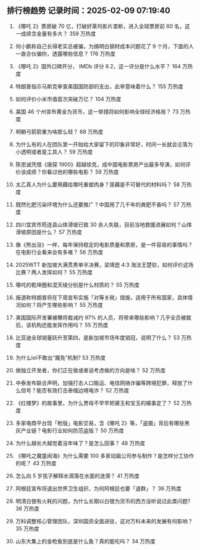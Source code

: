 
## 排行榜趋势 记录时间：2025-02-09 07:19:40
  
  1. 《哪吒 2》票房破 70 亿，打破好莱坞影片垄断，进入全球票房前 60 名，这一成绩含金量有多大？ 359 万热度
    
  2. 何小鹏称自己长得老实总被骗，为搞明白钢材成本问题花了 9 个月，下面的人一直合伙骗你，透露哪些信息？ 176 万热度
    
  3. 《哪吒 2》国外口碑开分， IMDb 评分 8.2，这一评分是什么水平？ 164 万热度
    
  4. 特朗普指示马斯克审查美国国防部的支出，此举意味着什么？ 155 万热度
    
  5. 如何评价小米市值首次突破万亿？ 104 万热度
    
  6. 美国 46 个州宣布黄金为货币，这一举措将如何影响全球经济格局？ 73 万热度
    
  7. 明朝弓箭箭重为啥那么轻？ 68 万热度
    
  8. 为什么有的人在团队里一开始给大家留下的印象非常好，时间一长就会沦落为小透明或者是工具人？ 59 万热度
    
  9. 陈思诚凭借《唐探 1900》超越徐克，成中国电影票房产出最多导演，如何评价该成绩？你看过他的哪些电影？ 59 万热度
    
  10. 太乙真人为什么要用藕给哪吒重塑肉身？莲藕是不可替代的材料吗？ 58 万热度
    
  11. 既然化肥污染环境为什么还要推广？中国用了几千年的粪肥不香吗？ 57 万热度
    
  12. 四川宜宾市筠连县山体滑坡已致 30 余人失联，目前当地救援进展如何？山体滑坡原因是什么？ 57 万热度
    
  13. 像《熊出没》一样，每年保持稳定的电影质量和票房，是一件容易的事情吗？在电影行业看来会有多难？ 56 万热度
    
  14. 2025WTT 新加坡大满贯男单半决赛，梁靖崑 4:3 淘汰王楚钦，如何评价这场比赛？两人发挥如何？ 55 万热度
    
  15. 哪吒的乾坤圈和混天绫分别是什么材质的？ 55 万热度
    
  16. 报道称特朗普将在下周宣布实施「对等关税」措施，适用于所有国家，具体情况如何？将产生哪些影响？ 55 万热度
    
  17. 美国国际开发署被曝将裁减约 97% 的人员，将带来哪些影响？几乎全员被裁后，该机构还能发挥作用吗？ 55 万热度
    
  18. 比亚迪全球销量跃升至第四，是新加坡市场年度销冠，说明了什么？ 53 万热度
    
  19. 为什么lol不敢出“魔免”机制? 53 万热度
    
  20. 做独立开发者，你们正在做或者说考虑做的方向是啥？ 52 万热度
    
  21. 中泰发布联合声明，加强打击人口贩运、电信网络诈骗等跨境犯罪，释放了什么信号？能否有效打击泰缅边境电诈？ 52 万热度
    
  22. 《红楼梦》的故事里，为什么贾母不早早把黛玉和宝玉的婚事定了？ 52 万热度
    
  23. 多家电商平台现「枪版」电影交易，含《哪吒 2》等，「盗摄」背后有哪些黑灰产业链？电影行业如何防范盗版？ 50 万热度
    
  24. 为什么越长大越觉着没年味了？是怎么回事？ 48 万热度
    
  25. 《哪吒之魔童闹海》为什么需要 100 多家动画公司参与制作？是怎样分工协作的呢？ 43 万热度
    
  26. 怎么向 5 岁孩子解释水滴落在水面的涟漪？ 41 万热度
    
  27. 阿根廷宣布将退出世界卫生组织，为何阿根廷也要「退群」？ 36 万热度
    
  28. 明清白银有火耗的问题，为什么长期以白银为货币的西方没听说过此类问题? 36 万热度
    
  29. 万科调整核心管理团队，深圳国资全面进驻，这对万科未来的发展有何影响？ 35 万热度
    
  30. 山东大集上的金枪鱼到底是什么鱼？真的能吃吗？ 34 万热度
    